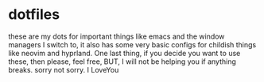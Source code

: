 # dotfiles
these are my dots for important things like emacs and the window managers I switch to, it also has some very basic configs for childish things like neovim and hyprland. One last thing, if you decide you want to use these, then please, feel free, BUT, I will not be helping you if anything breaks. sorry not sorry. I LoveYou
